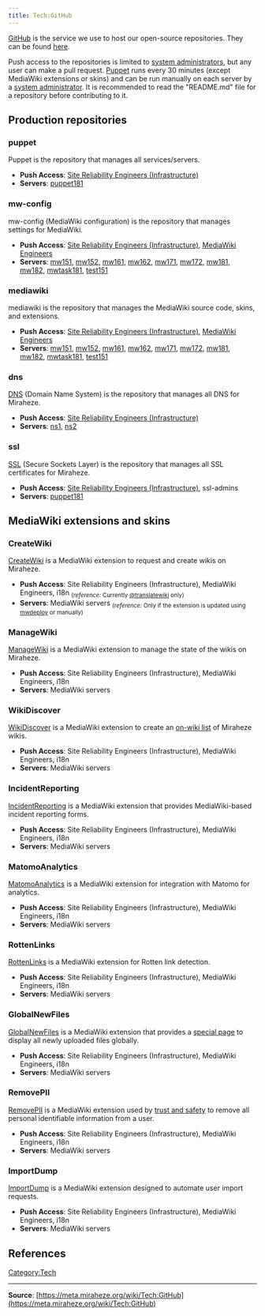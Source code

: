 ```yaml
---
title: Tech:GitHub
---
```


[GitHub](https://meta.miraheze.org/wiki/github:) is the service we use to host our open-source repositories. They can be found [here](https://meta.miraheze.org/wiki/github:miraheze).

Push access to the repositories is limited to [system administrators](https://meta.miraheze.org/wiki/Tech:SRE_Volunteers), but any user can make a pull request. [Puppet](/tech-docs/techpuppet) runs every 30 minutes (except MediaWiki extensions or skins) and can be run manually on each server by a [system administrator](https://meta.miraheze.org/wiki/Tech:SRE_Volunteers). It is recommended to read the "README.md" file for a repository before contributing to it.

## Production repositories 

### puppet 

Puppet is the repository that manages all services/servers.
* **Push Access**: [Site Reliability Engineers (Infrastructure)](https://meta.miraheze.org/wiki/Tech:Organisation#Team:_Infrastructure,_Site_Reliability_Engineering)
* **Servers**: [puppet181](https://meta.miraheze.org/wiki/Tech:puppet181)

### mw-config 

mw-config (MediaWiki configuration) is the repository that manages settings for MediaWiki.
* **Push Access**: [Site Reliability Engineers (Infrastructure)](https://meta.miraheze.org/wiki/Tech:Organisation#Team:_Infrastructure,_Site_Reliability_Engineering), [MediaWiki Engineers](https://meta.miraheze.org/wiki/Tech:Organisation#Team:_MediaWiki,_Site_Reliability_Engineering)
* **Servers**: [mw151](/tech-docs/techmw151), [mw152](/tech-docs/techmw152), [mw161](/tech-docs/techmw161), [mw162](/tech-docs/techmw162), [mw171](/tech-docs/techmw171), [mw172](/tech-docs/techmw172), [mw181](/tech-docs/techmw181), [mw182](/tech-docs/techmw182), [mwtask181](/tech-docs/techmwtask181), [test151](/tech-docs/techtest151)

### mediawiki 

mediawiki is the repository that manages the MediaWiki source code, skins, and extensions.
* **Push Access**: [Site Reliability Engineers (Infrastructure)](https://meta.miraheze.org/wiki/Tech:Organisation#Team:_Infrastructure,_Site_Reliability_Engineering), [MediaWiki Engineers](https://meta.miraheze.org/wiki/Tech:Organisation#Team:_MediaWiki,_Site_Reliability_Engineering)
* **Servers**: [mw151](/tech-docs/techmw151), [mw152](/tech-docs/techmw152), [mw161](/tech-docs/techmw161), [mw162](/tech-docs/techmw162), [mw171](/tech-docs/techmw171), [mw172](/tech-docs/techmw172), [mw181](/tech-docs/techmw181), [mw182](/tech-docs/techmw182), [mwtask181](/tech-docs/techmwtask181), [test151](/tech-docs/techtest151)

### dns 

[DNS](/tech-docs/techdns) (Domain Name System) is the repository that manages all DNS for Miraheze.
* **Push Access**: [Site Reliability Engineers (Infrastructure)](https://meta.miraheze.org/wiki/Tech:Organisation#Team:_Infrastructure,_Site_Reliability_Engineering)
* **Servers**: [ns1](/tech-docs/techns1), [ns2](/tech-docs/techns2)

### ssl 

[SSL](/tech-docs/techssl_certificates) (Secure Sockets Layer) is the repository that manages all SSL certificates for Miraheze.
* **Push Access**: [Site Reliability Engineers (Infrastructure)](https://meta.miraheze.org/wiki/Tech:Organisation#Team:_Infrastructure,_Site_Reliability_Engineering), ssl-admins
* **Servers**: [puppet181](/tech-docs/techpuppet181)

## MediaWiki extensions and skins 

### CreateWiki 

[CreateWiki](https://github.com/miraheze/CreateWiki) is a MediaWiki extension to request and create wikis on Miraheze.
* **Push Access**: Site Reliability Engineers (Infrastructure), MediaWiki Engineers, i18n <sub>(*reference:* Currently [@translatewiki](https://github.com/translatewiki) only)</sub>
* **Servers**: MediaWiki servers <sub>(*reference:* Only if the extension is updated using [mwdeploy](/tech-docs/techmwdeploy) or manually)</sub>

### ManageWiki 

[ManageWiki](https://github.com/miraheze/ManageWiki) is a MediaWiki extension to manage the state of the wikis on Miraheze.
* **Push Access**: Site Reliability Engineers (Infrastructure), MediaWiki Engineers, i18n
* **Servers**: MediaWiki servers

### WikiDiscover 

[WikiDiscover](https://github.com/miraheze/WikiDiscover) is a MediaWiki extension to create an [on-wiki list](https://meta.miraheze.org/wiki/Special:WikiDiscover) of Miraheze wikis.
* **Push Access**: Site Reliability Engineers (Infrastructure), MediaWiki Engineers, i18n
* **Servers**: MediaWiki servers

### IncidentReporting 

[IncidentReporting](https://github.com/miraheze/IncidentReporting) is a MediaWiki extension that provides MediaWiki-based incident reporting forms.
* **Push Access**: Site Reliability Engineers (Infrastructure), MediaWiki Engineers, i18n
* **Servers**: MediaWiki servers

### MatomoAnalytics 

[MatomoAnalytics](https://github.com/miraheze/MatomoAnalytics) is a MediaWiki extension for integration with Matomo for analytics.
* **Push Access**: Site Reliability Engineers (Infrastructure), MediaWiki Engineers, i18n
* **Servers**: MediaWiki servers

### RottenLinks 

[RottenLinks](https://github.com/miraheze/RottenLinks) is a MediaWiki extension for Rotten link detection.
* **Push Access**: Site Reliability Engineers (Infrastructure), MediaWiki Engineers, i18n
* **Servers**: MediaWiki servers

### GlobalNewFiles 

[GlobalNewFiles](https://github.com/miraheze/GlobalNewFiles) is a MediaWiki extension that provides a [special page](https://meta.miraheze.org/wiki/Special:GlobalNewFiles) to display all newly uploaded files globally.
* **Push Access**: Site Reliability Engineers (Infrastructure), MediaWiki Engineers, i18n
* **Servers**: MediaWiki servers

### RemovePII 

[RemovePII](https://github.com/miraheze/RemovePII) is a MediaWiki extension used by [trust and safety](https://meta.miraheze.org/wiki/Trust_and_Safety) to remove all personal identifiable information from a user.
* **Push Access**: Site Reliability Engineers (Infrastructure), MediaWiki Engineers, i18n
* **Servers**: MediaWiki servers

### ImportDump 

[ImportDump](https://github.com/miraheze/ImportDump) is a MediaWiki extension designed to automate user import requests.
* **Push Access**: Site Reliability Engineers (Infrastructure), MediaWiki Engineers, i18n
* **Servers**: MediaWiki servers

## References 

[Category:Tech](https://meta.miraheze.org/wiki/Category:Tech)

----
**Source**: [https://meta.miraheze.org/wiki/Tech:GitHub](https://meta.miraheze.org/wiki/Tech:GitHub)